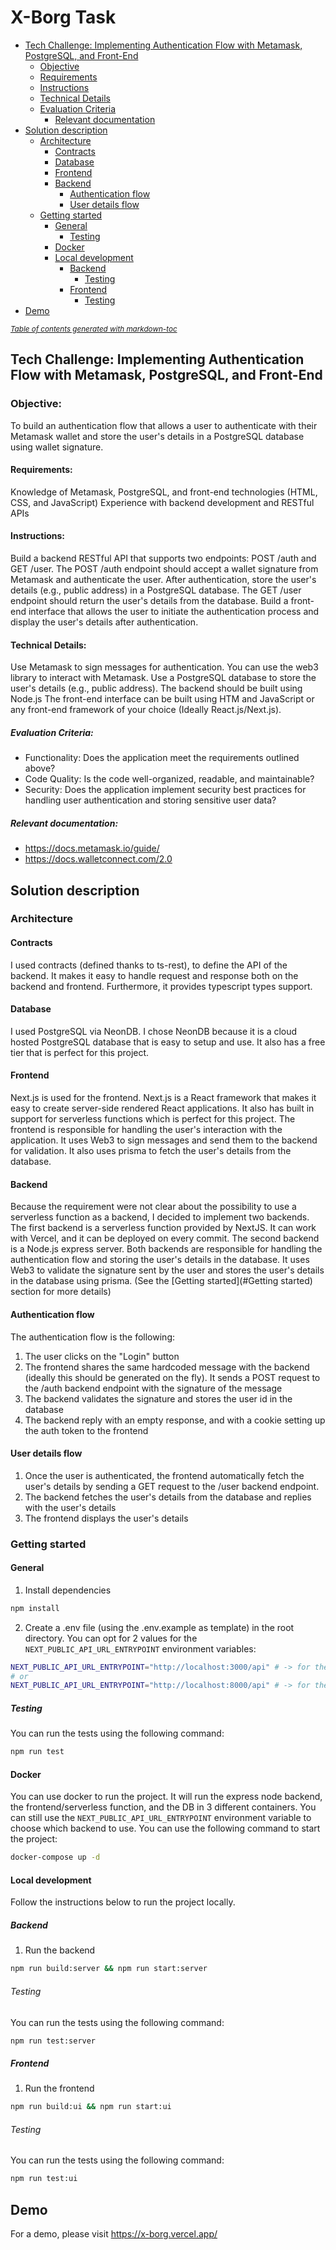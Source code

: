 # X-Borg Task

- [Tech Challenge: Implementing Authentication Flow with Metamask, PostgreSQL, and Front-End](#tech-challenge--implementing-authentication-flow-with-metamask--postgresql--and-front-end)
    + [Objective](#objective-)
    + [Requirements](#requirements-)
    + [Instructions](#instructions-)
    + [Technical Details](#technical-details-)
    + [Evaluation Criteria](#evaluation-criteria-)
        * [Relevant documentation](#relevant-documentation-)
- [Solution description](#solution-description)
    + [Architecture](#architecture)
        * [Contracts](#contracts)
        * [Database](#database)
        * [Frontend](#frontend)
        * [Backend](#backend)
            + [Authentication flow](#authentication-flow)
            + [User details flow](#user-details-flow)
    + [Getting started](#getting-started)
        * [General](#general)
            + [Testing](#testing)
        * [Docker](#docker)
        * [Local development](#local-development)
            + [Backend](#backend-1)
                * [Testing](#testing-1)
            + [Frontend](#frontend-1)
                * [Testing](#testing-2)
- [Demo](#demo)

<small><i><a href='http://ecotrust-canada.github.io/markdown-toc/'>Table of contents generated with
          markdown-toc</a></i></small>

## Tech Challenge: Implementing Authentication Flow with Metamask, PostgreSQL, and Front-End

### Objective:

To build an authentication flow that allows a user to authenticate with their Metamask wallet and store the user's
details in a PostgreSQL database using wallet signature.

#### Requirements:

Knowledge of Metamask, PostgreSQL, and front-end technologies (HTML, CSS, and JavaScript)
Experience with backend development and RESTful APIs

#### Instructions:

Build a backend RESTful API that supports two endpoints: POST /auth and GET /user.
The POST /auth endpoint should accept a wallet signature from Metamask and authenticate the user.
After authentication, store the user's details (e.g., public address) in a PostgreSQL database.
The GET /user endpoint should return the user's details from the database.
Build a front-end interface that allows the user to initiate the authentication process and display the user's details
after authentication.

#### Technical Details:

Use Metamask to sign messages for authentication. You can use the web3 library to interact with Metamask.
Use a PostgreSQL database to store the user's details (e.g., public address).
The backend should be built using Node.js
The front-end interface can be built using HTM and JavaScript or any front-end framework of your choice (Ideally
React.js/Next.js).

##### Evaluation Criteria:

- Functionality: Does the application meet the requirements outlined above?
- Code Quality: Is the code well-organized, readable, and maintainable?
- Security: Does the application implement security best practices for handling user authentication and storing
  sensitive user data?

##### Relevant documentation:

- https://docs.metamask.io/guide/
- https://docs.walletconnect.com/2.0

## Solution description

### Architecture

#### Contracts

I used contracts (defined thanks to ts-rest), to define the API of the backend.
It makes it easy to handle request and response both on the backend and frontend.
Furthermore, it provides typescript types support.

#### Database

I used PostgreSQL via NeonDB. I chose NeonDB because it is a cloud
hosted PostgreSQL database that is easy to setup and use. It also has a free tier
that is perfect for this project.

#### Frontend

Next.js is used for the frontend. Next.js is a React framework that makes it easy to
create server-side rendered React applications. It also has built in support for
serverless functions which is perfect for this project. The frontend is responsible
for handling the user's interaction with the application. It uses Web3 to sign
messages and send them to the backend for validation. It also uses prisma to
fetch the user's details from the database.

#### Backend

Because the requirement were not clear about the possibility to use a serverless function as a backend, I decided to
implement two backends.
The first backend is a serverless function provided by NextJS. It can work with Vercel, and it can be deployed on every
commit.
The second backend is a Node.js express server.
Both backends are responsible for handling the authentication flow and storing the user's details in the database.
It uses Web3 to validate the signature sent by the user and stores the user's details in the database using prisma.
(See the [Getting started](#Getting started) section for more details)

#### Authentication flow

The authentication flow is the following:

1. The user clicks on the "Login" button
2. The frontend shares the same hardcoded message with the backend (ideally this should be generated on the fly). 
   It sends a POST request to the /auth backend endpoint with the signature of the message
3. The backend validates the signature and stores the user id in the database
4. The backend reply with an empty response, and with a cookie setting up the auth token to the frontend

#### User details flow
1. Once the user is authenticated, the frontend automatically fetch the user's details by sending a GET request to the /user backend
   endpoint.
2. The backend fetches the user's details from the database and replies with the user's details
3. The frontend displays the user's details

### Getting started

#### General

1. Install dependencies

```bash 
npm install
```

2. Create a .env file (using the .env.example as template) in the root directory. You can opt for 2 values for
   the `NEXT_PUBLIC_API_URL_ENTRYPOINT` environment variables:

```bash
NEXT_PUBLIC_API_URL_ENTRYPOINT="http://localhost:3000/api" # -> for the serverless backend
# or
NEXT_PUBLIC_API_URL_ENTRYPOINT="http://localhost:8000/api" # -> for the express backend
```

##### Testing

You can run the tests using the following command:

```bash
npm run test
```

#### Docker

You can use docker to run the project. 
It will run the express node backend, the frontend/serverless function, and the DB in 3 different containers.
You can still use the `NEXT_PUBLIC_API_URL_ENTRYPOINT` environment variable to choose which backend to use.
You can use the following command to start the project:

```bash
docker-compose up -d
```

#### Local development

Follow the instructions below to run the project locally.

##### Backend

1. Run the backend

```bash
npm run build:server && npm run start:server
```

###### Testing

You can run the tests using the following command:

```bash
npm run test:server
```

##### Frontend

1. Run the frontend

```bash
npm run build:ui && npm run start:ui
```

###### Testing

You can run the tests using the following command:

```bash
npm run test:ui
```

## Demo
For a demo, please visit https://x-borg.vercel.app/